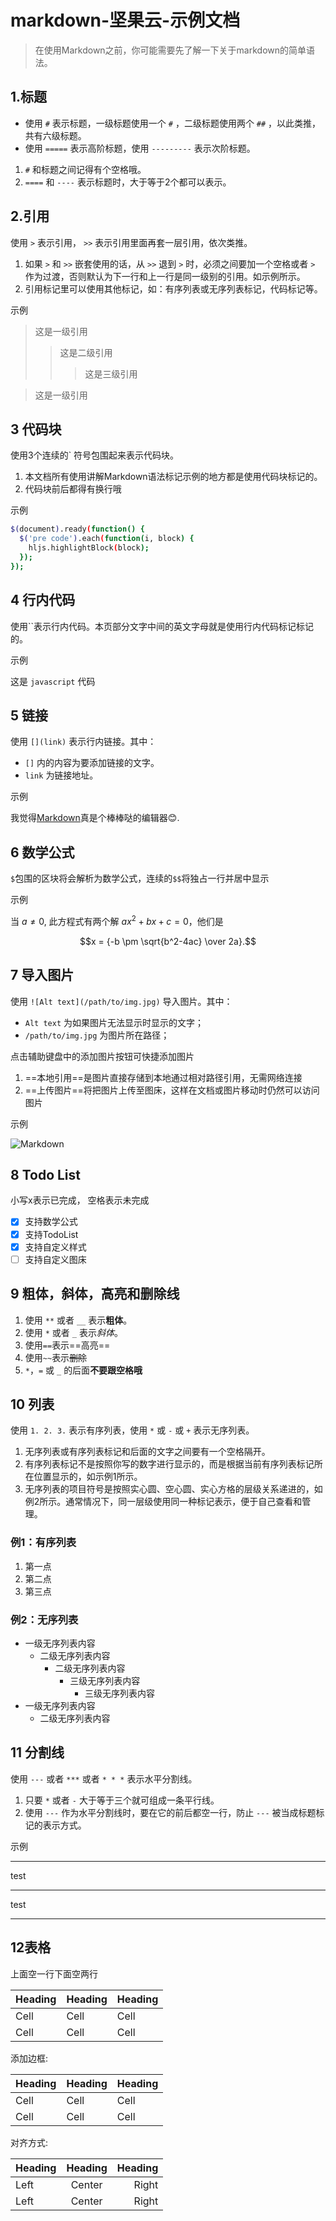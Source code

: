 # markdown-坚果云-示例文档

> 在使用Markdown之前，你可能需要先了解一下关于markdown的简单语法。

## 1.标题

* 使用 `#` 表示标题，一级标题使用一个 `#` ，二级标题使用两个 `##` ，以此类推，共有六级标题。
* 使用 `=====` 表示高阶标题，使用 `---------` 表示次阶标题。

1. `#` 和标题之间记得有个空格哦。
2. `====` 和 `----` 表示标题时，大于等于2个都可以表示。

## 2.引用

使用 `>` 表示引用， `>>` 表示引用里面再套一层引用，依次类推。

1. 如果 `>` 和 `>>` 嵌套使用的话，从 `>>` 退到 `>` 时，必须之间要加一个空格或者 `>` 作为过渡，否则默认为下一行和上一行是同一级别的引用。如示例所示。
2. 引用标记里可以使用其他标记，如：有序列表或无序列表标记，代码标记等。

示例

> 这是一级引用
>>这是二级引用
>>> 这是三级引用

>这是一级引用

## 3 代码块

使用3个连续的` 符号包围起来表示代码块。

1. 本文档所有使用讲解Markdown语法标记示例的地方都是使用代码块标记的。
2. 代码块前后都得有换行哦

示例

```bash
$(document).ready(function() {
  $('pre code').each(function(i, block) {
    hljs.highlightBlock(block);
  });
});

```

## 4 行内代码

使用``表示行内代码。本页部分文字中间的英文字母就是使用行内代码标记标记的。

示例

这是 `javascript` 代码

## 5 链接

使用 `[](link)` 表示行内链接。其中：

* `[]` 内的内容为要添加链接的文字。
* `link` 为链接地址。

示例

我觉得[Markdown](https://apps.apple.com/)真是个棒棒哒的编辑器😊.

## 6 数学公式

`$`包围的区块将会解析为数学公式，连续的`$$`将独占一行并居中显示

示例

当 $a \ne 0$, 此方程式有两个解 $ax^2 + bx + c = 0$，他们是

$$x = {-b \pm \sqrt{b^2-4ac} \over 2a}.$$

## 7 导入图片

使用 `![Alt text](/path/to/img.jpg)` 导入图片。其中：

* `Alt text` 为如果图片无法显示时显示的文字；
* `/path/to/img.jpg` 为图片所在路径；

点击辅助键盘中的添加图片按钮可快捷添加图片

1. ==本地引用==是图片直接存储到本地通过相对路径引用，无需网络连接
2. ==上传图片==将把图片上传至图床，这样在文档或图片移动时仍然可以访问图片

示例

![Markdown](https://i.loli.net/2020/03/14/I8wCZN4r9UltqTd.jpg)

## 8 Todo List

小写x表示已完成， 空格表示未完成

* [x] 支持数学公式
* [x] 支持TodoList
* [x] 支持自定义样式
* [ ] 支持自定义图床

## 9 粗体，斜体，高亮和删除线

1. 使用 `**` 或者 `__` 表示**粗体**。
2. 使用 `*` 或者 `_` 表示*斜体*。
3. 使用`==`表示==高亮==
4. 使用`~~`表示~~删除~~
5. `*`，`=` 或 `_` 的后面**不要跟空格哦**

## 10 列表

使用 `1. 2. 3.` 表示有序列表，使用 `*` 或 `-` 或 `+` 表示无序列表。

1. 无序列表或有序列表标记和后面的文字之间要有一个空格隔开。
2. 有序列表标记不是按照你写的数字进行显示的，而是根据当前有序列表标记所在位置显示的，如示例1所示。
3. 无序列表的项目符号是按照实心圆、空心圆、实心方格的层级关系递进的，如例2所示。通常情况下，同一层级使用同一种标记表示，便于自己查看和管理。

### 例1：有序列表

1. 第一点
2. 第二点
3. 第三点

### 例2：无序列表

+ 一级无序列表内容
  * 二级无序列表内容
    - 二级无序列表内容
      - 三级无序列表内容
        - 三级无序列表内容
+ 一级无序列表内容
  - 二级无序列表内容

## 11 分割线

使用 `---` 或者 `***` 或者 `* * *` 表示水平分割线。

1. 只要 `*` 或者 `-` 大于等于三个就可组成一条平行线。
2. 使用 `---` 作为水平分割线时，要在它的前后都空一行，防止 `---` 被当成标题标记的表示方式。

示例

---

test

***

test

* * *

## 12表格

上面空一行下面空两行

| Heading | Heading | Heading |
| ------- | ------- | ------- |
| Cell    | Cell    | Cell    |
| Cell    | Cell    | Cell    |

添加边框:

| Heading | Heading | Heading |
| ------- | ------- | ------- |
| Cell    | Cell    | Cell    |
| Cell    | Cell    | Cell    |

对齐方式:

| Heading | Heading | Heading |
| :------ | :-----: | ------: |
| Left    | Center  |   Right |
| Left    | Center  |   Right |
